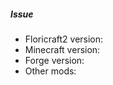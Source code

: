##### Issue

<!-- What is the issue? Please write the issue below -->







<!-- I highly recommend to attach the crash report if you have one -->

<!-- Please tell me the versions -->

+ Floricraft2 version:
+ Minecraft version:
+ Forge version:
+ Other mods:

<!-- Thank you for reporting :) Please enjoy Floricraft2 -->